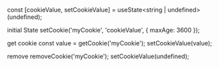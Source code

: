   const [cookieValue, setCookieValue] = useState<string | undefined>(undefined);



  
initial State
setCookie('myCookie', 'cookieValue', { maxAge: 3600 });



get cookie
const value = getCookie('myCookie');
setCookieValue(value);


remove
removeCookie('myCookie');
setCookieValue(undefined);